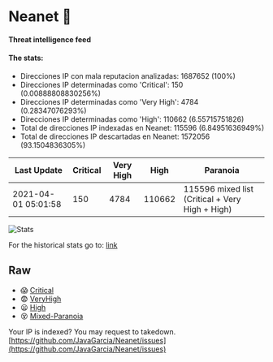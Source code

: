 # Neanet :hocho:
#### Threat intelligence feed
#### The stats:

- Direcciones IP con mala reputacion analizadas: 1687652 (100%)
- Direcciones IP determinadas como 'Critical':  150 (0.00888808830256%)
- Direcciones IP determinadas como 'Very High':  4784 (0.28347076293%)
- Direcciones IP determinadas como 'High':  110662 (6.55715751826)
- Total de direcciones IP indexadas en Neanet:  115596 (6.84951636949%)
- Total de direcciones IP descartadas en Neanet:  1572056 (93.1504836305%)

| Last Update | Critical | Very High | High | Paranoia |
| --- | --- | --- | --- | --- |
| 2021-04-01 05:01:58 | 150 | 4784 | 110662 | 115596 mixed list (Critical + Very High + High)|

![Stats](https://docs.google.com/spreadsheets/d/e/2PACX-1vSnaNMIXVabIpDJjufMlzH7poXnshF3mgd8Is1g9ytUEzVsP5my4Trn8f-xkoLLQ38xpL3HtmUexLo6/pubchart?oid=501124687&format=image)

For the historical stats go to: [link](/stats.csv)
## Raw
- :scream: [Critical](https://raw.githubusercontent.com/JavaGarcia/Neanet/master/blacklists/neanet_critical.txt)
- :fearful: [VeryHigh](https://raw.githubusercontent.com/JavaGarcia/Neanet/master/blacklists/neanet_veryHigh.txtt)
- :frowning: [High](https://raw.githubusercontent.com/JavaGarcia/Neanet/master/blacklists/neanet_high.txt)
- :dizzy_face: [Mixed-Paranoia](https://raw.githubusercontent.com/JavaGarcia/Neanet/master/blacklists/neanet_all.txt)


Your IP is indexed? You may request to takedown. [https://github.com/JavaGarcia/Neanet/issues](https://github.com/JavaGarcia/Neanet/issues)






















































































































































































































































































































































































































































































































































































































































































































































































































































































































































































































































































































































































































































































































































































































































































































































































































































































































































































































































































































































































































































































































































































































































































































































































































































































































































































































































































































































































































































































































































































































































































































































































































































































































































































































































































































































































































































































































































































































































































































































































































































































































































































































































































































































































































































































































































































































































































































































































































































































































































































































































































































































































































































































































































































































































































